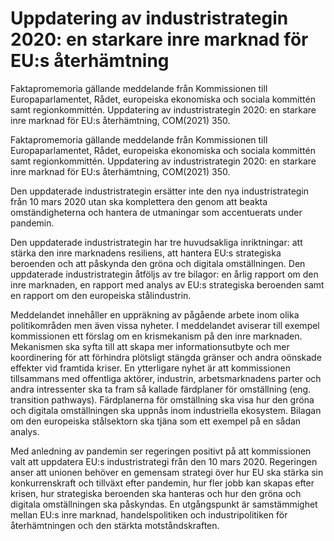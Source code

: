 # Uppdatering av industristrategin 2020: en starkare inre marknad för EU:s återhämtning

Faktapromemoria gällande meddelande från Kommissionen till Europaparlamentet, Rådet, europeiska ekonomiska och sociala kommittén samt regionkommittén. Uppdatering av industristrategin 2020: en starkare inre marknad för EU:s återhämtning, COM(2021) 350.

Faktapromemoria gällande meddelande från Kommissionen till Europaparlamentet, Rådet, europeiska ekonomiska och sociala kommittén samt regionkommittén. Uppdatering av industristrategin 2020: en starkare inre marknad för EU:s återhämtning, COM(2021) 350.

Den uppdaterade industristrategin ersätter inte den nya industristrategin från 10 mars 2020 utan ska komplettera den genom att beakta omständigheterna och hantera de utmaningar som accentuerats under pandemin.

Den uppdaterade industristrategin har tre huvudsakliga inriktningar: att stärka den inre marknadens resiliens, att hantera EU:s strategiska beroenden och att påskynda den gröna och digitala omställningen. Den uppdaterade industristrategin åtföljs av tre bilagor: en årlig rapport om den inre marknaden, en rapport med analys av EU:s strategiska beroenden samt en rapport om den europeiska stålindustrin.

Meddelandet innehåller en uppräkning av pågående arbete inom olika politikområden men även vissa nyheter. I meddelandet aviserar till exempel kommissionen ett förslag om en krismekanism på den inre marknaden. Mekanismen ska syfta till att skapa mer informationsutbyte och mer koordinering för att förhindra plötsligt stängda gränser och andra oönskade effekter vid framtida kriser. En ytterligare nyhet är att kommissionen tillsammans med offentliga aktörer, industrin, arbetsmarknadens parter och andra intressenter ska ta fram så kallade färdplaner för omställning (eng. transition pathways). Färdplanerna för omställning ska visa hur den gröna och digitala omställningen ska uppnås inom industriella ekosystem. Bilagan om den europeiska stålsektorn ska tjäna som ett exempel på en sådan analys.

Med anledning av pandemin ser regeringen positivt på att kommissionen valt att uppdatera EU:s industristrategi från den 10 mars 2020. Regeringen anser att unionen behöver en gemensam strategi över hur EU ska stärka sin konkurrenskraft och tillväxt efter pandemin, hur fler jobb kan skapas efter krisen, hur strategiska beroenden ska hanteras och hur den gröna och digitala omställningen ska påskyndas. En utgångspunkt är samstämmighet mellan EU:s inre marknad, handelspolitiken och industripolitiken för återhämtningen och den stärkta motståndskraften.
